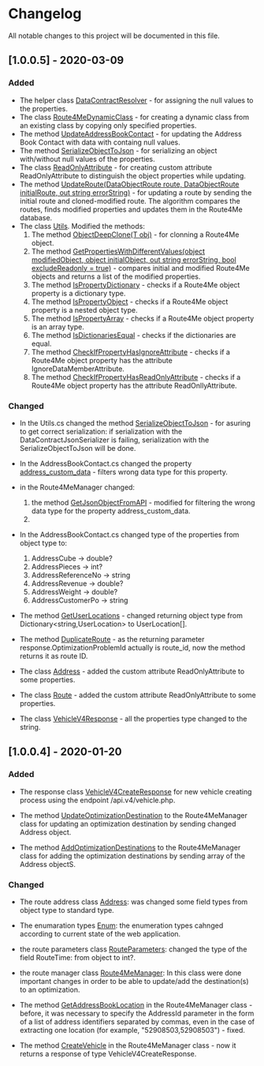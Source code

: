 # Changelog
All notable changes to this project will be documented in this file.

## [1.0.0.5] - 2020-03-09

### Added

- The helper class [DataContractResolver](https://github.com/route4me/route4me-csharp-sdk/blob/master/Route4MeSDKLibrary/DataContractResolver.cs) - for assigning the null values to the properties.
- The class [Route4MeDynamicClass](https://github.com/route4me/route4me-csharp-sdk/blob/master/Route4MeSDKLibrary/DataTypes/Route4MeDynamicClass.cs) - for creating a dynamic class from an existing class by copying only specified properties.
- The method [UpdateAddressBookContact](https://github.com/route4me/route4me-csharp-sdk/blob/master/Route4MeSDKLibrary/Route4MeManager.cs#L2186) - for updating the Address Book Contact with data with containg null values.
- The method [SerializeObjectToJson](https://github.com/route4me/route4me-csharp-sdk/blob/master/Route4MeSDKLibrary/Utils.cs#L71) - for serializing an object with/without null values of the properties.
- The class [ReadOnlyAttribute](https://github.com/route4me/route4me-csharp-sdk/blob/master/Route4MeSDKLibrary/DataTypes/ReadOnlyAttribute.cs) - for creating custom attribute ReadOnlyAttribute to distinguish the object properties while updating.
- The method [UpdateRoute(DataObjectRoute route, DataObjectRoute initialRoute, out string errorString)](https://github.com/route4me/route4me-csharp-sdk/blob/master/Route4MeSDKLibrary/Route4MeManager.cs#L377) - for updating a route by sending the initial route and cloned-modified route. The algorithm compares the routes, finds modified properties and updates them in the Route4Me database.
- The class [Utils](https://github.com/route4me/route4me-csharp-sdk/blob/master/Route4MeSDKLibrary/Utils.cs). Modified the methods:
    1. The method [ObjectDeepClone<T>(T obj)](https://github.com/route4me/route4me-csharp-sdk/blob/master/Route4MeSDKLibrary/Utils.cs#L182) - for clonning a Route4Me object.
	2. The method [GetPropertiesWithDifferentValues(object modifiedObject, object initialObject, out string errorString, bool excludeReadonly = true)](https://github.com/route4me/route4me-csharp-sdk/blob/master/Route4MeSDKLibrary/Utils.cs#L216) - compares initial and modified Route4Me objects and returns a list of the modified properties.
	3. The method [IsPropertyDictionary](https://github.com/route4me/route4me-csharp-sdk/blob/master/Route4MeSDKLibrary/Utils.cs#L334) - checks if a Route4Me object property is a dictionary type.
	4. The method [IsPropertyObject](https://github.com/route4me/route4me-csharp-sdk/blob/master/Route4MeSDKLibrary/Utils.cs#L349) - checks if a Route4Me object property is a nested object type.
	5. The method [IsPropertyArray](https://github.com/route4me/route4me-csharp-sdk/blob/master/Route4MeSDKLibrary/Utils.cs#L371) - checks if a Route4Me object property is an array type.
	6. The method [IsDictionariesEqual](https://github.com/route4me/route4me-csharp-sdk/blob/master/Route4MeSDKLibrary/Utils.cs#L384) - checks if the dictionaries are equal.
	7. The method [CheckIfPropertyHasIgnoreAttribute](https://github.com/route4me/route4me-csharp-sdk/blob/master/Route4MeSDKLibrary/Utils.cs#L430) - checks if a Route4Me object property has the attribute IgnoreDataMemberAttribute.
	8. The method [CheckIfPropertyHasReadOnlyAttribute](https://github.com/route4me/route4me-csharp-sdk/blob/master/Route4MeSDKLibrary/Utils.cs#L442) - checks if a Route4Me object property has the attribute ReadOnllyAttribute.

### Changed

- In the Utils.cs changed the method [SerializeObjectToJson](https://github.com/route4me/route4me-csharp-sdk/blob/master/Route4MeSDKLibrary/Utils.cs#L65) - for asuring to get correct serialization: if serialization with the DataContractJsonSerializer is failing, serialization with the SerializeObjectToJson will be done.
- In the AddressBookContact.cs changed the property [address_custom_data](https://github.com/route4me/route4me-csharp-sdk/blob/master/Route4MeSDKLibrary/DataTypes/AddressBookContact.cs#L165) - filters wrong data type for this property.
- in the Route4MeManager changed:
    1. the method [GetJsonObjectFromAPI](https://github.com/route4me/route4me-csharp-sdk/blob/master/Route4MeSDKLibrary/Route4MeManager.cs#L3423) - modified for filtering the wrong data type for the property address_custom_data.
	2. 
- In the AddressBookContact.cs changed type of the properties from object type to:
	1. AddressCube -> double?
	2. AddressPieces -> int?
	3. AddressReferenceNo -> string
	4. AddressRevenue -> double?
	5. AddressWeight -> double?
	6. AddressCustomerPo -> string
	
- The method [GetUserLocations](https://github.com/route4me/route4me-csharp-sdk/blob/master/Route4MeSDKLibrary/Route4MeManager.cs#L1041) - changed returning object type from Dictionary<string,UserLocation> to UserLocation[].
- The method [DuplicateRoute](https://github.com/route4me/route4me-csharp-sdk/blob/master/Route4MeSDKLibrary/Route4MeManager.cs#L415) - as the returning parameter response.OptimizationProblemId actually is route_id, now the method returns it as route ID.
- The class [Address](https://github.com/route4me/route4me-csharp-sdk/blob/master/Route4MeSDKLibrary/DataTypes/Address.cs) - added the custom attribute ReadOnlyAttribute to some properties.
- The class [Route](https://github.com/route4me/route4me-csharp-sdk/blob/master/Route4MeSDKLibrary/DataTypes/Route.cs) - added the custom attribute ReadOnlyAttribute to some properties.
- The class [VehicleV4Response](https://github.com/route4me/route4me-csharp-sdk/blob/master/Route4MeSDKLibrary/DataTypes/VehicleV4Response.cs) - all the properties type changed to the string.


## [1.0.0.4] - 2020-01-20

### Added

- The response class [VehicleV4CreateResponse](https://github.com/route4me/route4me-csharp-sdk/blob/master/Route4MeSDKLibrary/DataTypes/VehicleV4CreateResponse.cs) for new vehicle creating process using the endpoint /api.v4/vehicle.php.

- The method [UpdateOptimizationDestination](https://github.com/route4me/route4me-csharp-sdk/blob/master/Route4MeSDKLibrary/Route4MeManager.cs#L905) to the Route4MeManager class for updating an optimization destination by sending changed Address object.

- The method [AddOptimizationDestinations](https://github.com/route4me/route4me-csharp-sdk/blob/master/Route4MeSDKLibrary/Route4MeManager.cs#L1756) to the Route4MeManager class for adding the optimization destinations by sending array of the Address objectS.

### Changed

- The route address class [Address](https://github.com/route4me/route4me-csharp-sdk/blob/master/Route4MeSDKLibrary/DataTypes/Address.cs): was changed some field types from object type to standard type.

- The enumaration types [Enum](https://github.com/route4me/route4me-csharp-sdk/blob/master/Route4MeSDKLibrary/DataTypes/Enums.cs): the enumeration types cahnged according to current state of the web application.

- the route parameters class [RouteParameters](https://github.com/route4me/route4me-csharp-sdk/blob/master/Route4MeSDKLibrary/DataTypes/RouteParameters.cs): changed the type of the field RouteTime: from object to int?.

- the route manager class [Route4MeManager](https://github.com/route4me/route4me-csharp-sdk/blob/master/Route4MeSDKLibrary/Route4MeManager.cs): In this class were done important changes in order to be able to update/add the destination(s) to an optimization.

- The method [GetAddressBookLocation](https://github.com/route4me/route4me-csharp-sdk/blob/master/Route4MeSDKLibrary/Route4MeManager.cs#L2065) in the Route4MeManager class - before, it was necessary to specify the AddressId parameter in the form of a list of address identifiers separated by commas, even in the case of extracting one location (for example, "52908503,52908503") - fixed.

- The method [CreateVehicle](LL) in the Route4MeManager class - now it returns a response of type VehicleV4CreateResponse.
